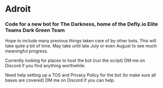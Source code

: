 # Adroit

### Code for a new bot for The Darkness, home of the Defly.io Elite Teams Dark Green Team

Hope to include many previous things taken care of by other bots. 
This will take quite a bit of time. May take until late July or even August to see much meaningful progress. 

Currently looking for places to host the bot (run the script) DM me on Discord if you find anything worthwhile. 

Need help setting up a TOS and Privacy Policy for the bot  (to make sure all bases are covered) DM me on Discord if you can help. 
